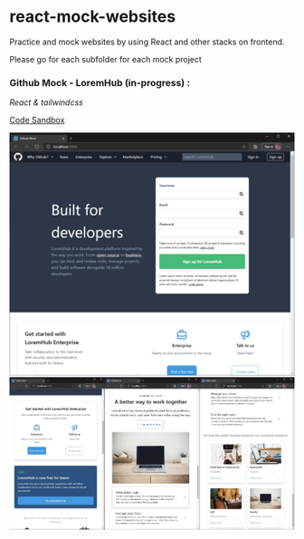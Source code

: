# react-mock-websites

Practice and mock websites by using React and other stacks on frontend.

Please go for each subfolder for each mock project

### Github Mock - LoremHub (in-progress) :

_React & tailwindcss_

[Code Sandbox](https://codesandbox.io/s/github-mock-fedjf)

![](./screenshots/github-mock/index-1.png)
![](./screenshots/github-mock/mobile2.jpg)
